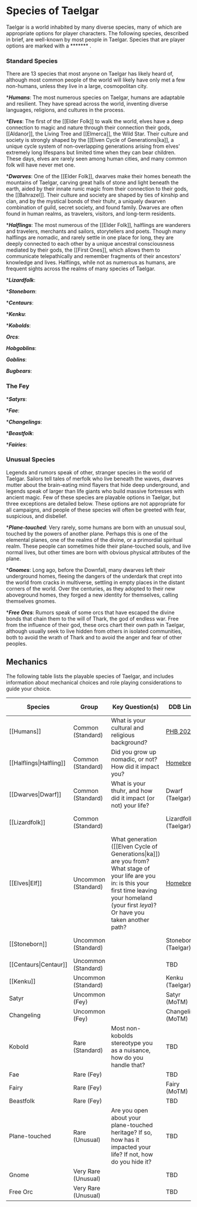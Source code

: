# Species of Taelgar

Taelgar is a world inhabited by many diverse species, many of which are appropriate options for player characters. The following species, described in brief, are well-known by most people in Taelgar. Species that are player options are marked with a ******* .
### Standard Species

There are 13 species that most anyone on Taelgar has likely heard of, although most common people of the world will likely have only met a few non-humans, unless they live in a large, cosmopolitan city. 

****Humans***: The most numerous species on Taelgar, humans are adaptable and resilient. They have spread across the world, inventing diverse languages, religions, and cultures in the process. 

****Elves***: The first of the [[Elder Folk]] to walk the world, elves have a deep connection to magic and nature through their connection their gods, [[Aldanor]], the Living Tree and [[Elmerca]], the Wild Star. Their culture and society is strongly shaped by the [[Elven Cycle of Generations|ka]], a unique cycle system of non-overlapping generations arising from elves' extremely long lifespans but limited time when they can bear children. These days, elves are rarely seen among human cities, and many common folk will have never met one.

****Dwarves***: One of the [[Elder Folk]], dwarves make their homes beneath the mountains of Taelgar, carving great halls of stone and light beneath the earth, aided by their innate runic magic from their connection to their gods, the [[Bahrazel]]. Their culture and society are shaped by ties of kinship and clan, and by the mystical bonds of their thuhr, a uniquely dwarven combination of guild, secret society, and found family. Dwarves are often found in human realms, as travelers, visitors, and long-term residents. 

****Halflings***: The most numerous of the [[Elder Folk]], halflings are wanderers and travelers, merchants and sailors, storytellers and poets. Though many halflings are nomadic, and rarely settle in one place for long, they are deeply connected to each other by a unique ancestral consciousness mediated by their gods, the [[First Ones]], which allows them to communicate telepathically and remember fragments of their ancestors' knowledge and lives. Halflings, while not as numerous as humans, are frequent sights across the realms of many species of Taelgar.

****Lizardfolk***:

****Stoneborn***:

****Centaurs***:

****Kenku***:

****Kobolds***:

***Orcs***:

***Hobgoblins***:

***Goblins***:

***Bugbears***:

### The Fey

****Satyrs***:

****Fae***:

****Changelings***:

****Beastfolk***:

****Fairies***:

### Unusual Species

Legends and rumors speak of other, stranger species in the world of Taelgar. Sailors tell tales of  merfolk who live beneath the waves, dwarves mutter about the brain-eating mind flayers that hide deep underground, and legends speak of larger than life giants who build massive fortresses with ancient magic. Few of these species are playable options in Taelgar, but three exceptions are detailed below. These options are not appropriate for all campaigns, and people of these species will often be greeted with fear, suspicious, and disbelief. 

****Plane-touched***: Very rarely, some humans are born with an unusual soul, touched by the powers of another plane. Perhaps this is one of the elemental planes, one of the realms of the divine, or a primordial spiritual realm. These people can sometimes hide their plane-touched souls, and live normal lives, but other times are born with obvious physical attributes of the plane.

****Gnomes***: Long ago, before the Downfall, many dwarves left their underground homes, fleeing the dangers of the underdark that crept into the world from cracks in multiverse, settling in empty places in the distant corners of the world. Over the centuries, as they adopted to their new aboveground homes, they forged a new identity for themselves, calling themselves gnomes. 

****Free Orcs***: Rumors speak of some orcs that have escaped the divine bonds that chain them to the will of Thark, the god of endless war. Free from the influence of their god, these orcs chart their own path in Taelgar, although usually seek to live hidden from others in isolated communities, both to avoid the wrath of Thark and to avoid the anger and fear of other peoples. 

## Mechanics

The following table lists the playable species of Taelgar, and includes information about mechanical choices and role playing considerations to guide your choice.

| Species                 | Group               | Key Question(s)                                                                                                                                                                                           | DDB Link                                                       | **Mechanics**                                                      | Starting Languages |
| ----------------------- | ------------------- | --------------------------------------------------------------------------------------------------------------------------------------------------------------------------------------------------------- | -------------------------------------------------------------- | ------------------------------------------------------------------ | ------------------ |
| [[Humans]]              | Common (Standard)   | What is your cultural and religious background?                                                                                                                                                           | [PHB 2024](https://www.dndbeyond.com/species/1751441-human)    |                                                                    | 4                  |
| [[Halflings\|Halfling]] | Common (Standard)   | Did you grow up nomadic, or not? How did it impact you?                                                                                                                                                   | [Homebrew](https://www.dndbeyond.com/species/1755936-halfling) | [[Playing a Halfing]]                                              | 5                  |
| [[Dwarves\|Dwarf]]      | Common (Standard)   | What is your thuhr, and how did it impact (or not) your life?                                                                                                                                             | Dwarf (Taelgar)                                                | [[Campaigns/Mechanics/Playing a Dwarf\|Playing a Dwarf]]           | 4                  |
| [[Lizardfolk]]          | Common (Standard)   |                                                                                                                                                                                                           | Lizardfolk (Taelgar)                                           | [[Campaigns/Mechanics/Playing a Lizardfolk\|Playing a Lizardfolk]] | 4                  |
| [[Elves\|Elf]]          | Uncommon (Standard) | What generation ([[Elven Cycle of Generations\|ka]]) are you from? What stage of your life are you in: is this your first time leaving your homeland (your first *leya*)? Or have you taken another path? | [Homebrew](https://www.dndbeyond.com/species/1755491-elf)      | [[Playing an Elf]]                                                 | 6                  |
| [[Stoneborn]]           | Uncommon (Standard) |                                                                                                                                                                                                           | Stoneborn (Taelgar)                                            | [[Campaigns/Mechanics/Playing a Stoneborn\|Playing a Stoneborn]]   | 4                  |
| [[Centaurs\|Centaur]]   | Uncommon (Standard) |                                                                                                                                                                                                           | TBD                                                            |                                                                    |                    |
| [[Kenku]]               | Uncommon (Standard) |                                                                                                                                                                                                           | Kenku (Taelgar)                                                |                                                                    |                    |
| Satyr                   | Uncommon (Fey)      |                                                                                                                                                                                                           | Satyr (MoTM)                                                   |                                                                    |                    |
| Changeling              | Uncommon (Fey)      |                                                                                                                                                                                                           | Changeling (MoTM)                                              |                                                                    |                    |
| Kobold                  | Rare (Standard)     | Most non-kobolds stereotype you as a nuisance, how do you handle that?                                                                                                                                    | TBD                                                            |                                                                    |                    |
| Fae                     | Rare (Fey)          |                                                                                                                                                                                                           | TBD                                                            |                                                                    |                    |
| Fairy                   | Rare (Fey)          |                                                                                                                                                                                                           | Fairy (MoTM)                                                   |                                                                    |                    |
| Beastfolk               | Rare (Fey)          |                                                                                                                                                                                                           | TBD                                                            |                                                                    |                    |
| Plane-touched           | Rare (Unusual)      | Are you open about your plane-touched heritage? If so, how has it impacted your life? If not, how do you hide it?                                                                                         | TBD                                                            |                                                                    |                    |
| Gnome                   | Very Rare (Unusual) |                                                                                                                                                                                                           | TBD                                                            |                                                                    |                    |
| Free Orc                | Very Rare (Unusual) |                                                                                                                                                                                                           | TBD                                                            |                                                                    |                    |

